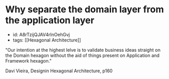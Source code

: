 # Why separate the domain layer from the application layer
* id: A8rTzijQJAV4rInOehGvj
* tags: [[Hexagonal Architecture]]

"Our intention at the highest lelve is to validate business ideas straight on the Domain hexagon without the aid of things present on Application and Framework hexagon."

Davi Vieira, Designin Hexagonal Architecture, p160